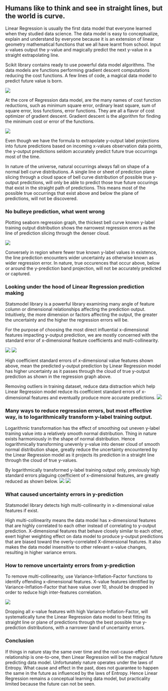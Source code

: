 ## Humans like to think and see in straight lines, but the world is curve.

Linear Regression is usually the first data model that everyone learned when they studied data science. The data model is easy to conceptualize, explain and understand by everyone because it is an extension of linear geometry mathematical functions that we all have learnt from school. Input x-values output the y-value and magically predict the next y-value in a straight extrapolating line.

Scikit library contains ready to use powerful data model algorithms. The data models are functions performing gradient descent computations reducing the cost functions. A few lines of code, a magical data model to predict future value is born.

![](https://cocoisland.github.io/img/linearReg.png)

At the core of Regression data model, are the many names of cost function reductions, such as minimum square error, ordinary least square, sum of square error, loss functions, error functions. They are all a flavor of cost optimizer of gradient descent. Gradient descent is the algorithm for finding the minimum cost or error of the functions.

![](https://cocoisland.github.io/img/gradient_descent.png)

Even though we have the formula to extrapolate y-output label projections into future predictions based on incoming x-values observation data points, the y-output predictions seldom accurately predict future true occurrings most of the time. 

In nature of the universe, natural occurrings always fall on shape of a normal bell curve distributions. A single line or sheet of prediction plane slicing through a cloud space of bell curve distribution of possible true y-output predictions, will only be able to predict those true future occurings that exist in the straight path of predictions. This means most of the possible true occurrings that exist above and below the plane of predictions, will not be discovered.

### No bulleye prediction, what went wrong
Plotting seaborn regression graph, the thickest bell curve known y-label training output distribution shows the narrowest regression errors as the line of prediction slicing through the denser cloud.
 
![](https://cocoisland.github.io/img/regplot.png)

Conversely in region where fewer true known y-label values in existence, the line prediction encounters wider uncertainty as otherwise known as wider regression error. In nature, true occurences that occur above, below or around the y-prediction band projection, will not be accurately predicted or captured.



### Looking under the hood of Linear Regression prediction making
Statsmodel library is a powerful library examining many angle of feature column or dimensional relationships affecting the prediction output. Intuitively, the more dimension or factors affecting the output, the greater the uncertainty and the higher the regression errors will be.

For the purpose of choosing the most direct influential x-dimensional features impacting y-output prediction, we are mostly concerned with the standard error of x-dimensional feature coefficients and multi-collinearity. 

![](https://cocoisland.github.io/img/statsmodel.png) ![](https://cocoisland.github.io/img/statsmodel_code.png)

High coefficient standard errors of x-dimensional value features shown above, mean the predicted y-output prediction by Linear Regression model has higher uncertainty as it passes through the cloud of true y-output prediction as shown in the regression graph above. 

Removing outliers in training dataset, reduce data distraction which help Linear Regression model reduce its coefficient standard errors of x-dimensional features and eventually produce more accurate predictions.
![](https://cocoisland.github.io/img/outlier.png)

### Many ways to reduce regression errors, but most effective way, is to logarithmically transform y-label training output.
Logarithmic transformation has the effect of smoothing out uneven y-label training value into a relatively smooth normal distribution. Thing in nature exists harmoniously in the shape of normal distribution. Hence logarithmically transforming unevenly y-value into denser cloud of smooth normal distribution shape, greatly reduce the uncertainty encountered by the Linear Regression model as it projects its prediction in a straight line through the cloud of true y-values.

By logarithmically transformed y-label training output only, previously high standard errors plaguing coefficient of x-dimensional features, are greatly reduced as shown below.
![](https://cocoisland.github.io/img/logy_statsmodel.png) ![](https://cocoisland.github.io/img/logy_code.png)

### What caused uncertainty errors in y-prediction
Statsmodel library detects high multi-collinearity in x-dimensional value features if exist. 

High multi-collinearity means the data model has x-dimensional features that are highly correlated to each other instead of correlating to y-output prediction. X-dimensional features that behave closely similar to each other, exert higher weighting effect on data model to produce y-output predictions that are biased toward the overly-correlated X-dimensional features.
It also makes the data model insensitive to other relevant x-value changes, resulting in higher variance errors. 

### How to remove uncertainty errors from y-prediction
To remove multi-collinearity, use Variance-Inflation-Factor functions to identify offending x-dimensional features. X-value features identified by Variance-Inflation-Factor that have value over 10, should be dropped in order to reduce high inter-features correlation. 

![](https://cocoisland.github.io/img/vifout.png)

Dropping all x-value features with high Variance-Inflation-Factor, will systematically tune the Linear Regression data model to best fitting its straight line or plane of predictions through the best possible true y-prediction distributions, with a narrower band of uncertainty errors.



### Conclusion
If things in nature stay the same over time and the root-cause-effect relationship is one-to-one, then Linear Regression will be the magical future predicting data model. Unfortunately nature operates under the laws of Entropy. What cause and effect in the past, does not guarantee to happen the same in the future as influenced by the laws of Entropy. Hence Linear Regression remains a conceptual learning data model, but practicality limited because the future can not be seen. 



